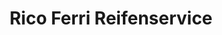 ---
title: "Rico Ferri Reifenservice"
url: /winsen-luhe/rico-ferri-reifenservice/
shop: Autowerkstatt
---